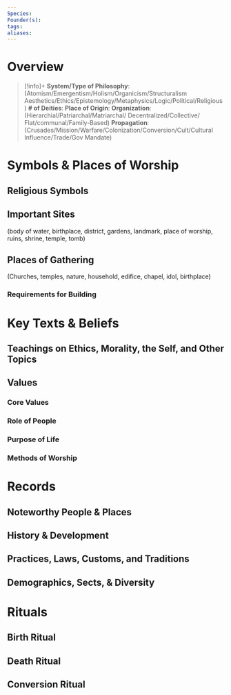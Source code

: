 ```yaml
---
Species: 
Founder(s): 
tags: 
aliases:
---
```

# Overview
>[!info]+
>**System/Type of Philosophy**: (Atomism/Emergentism/Holism/Organicism/Structuralism Aesthetics/Ethics/Epistemology/Metaphysics/Logic/Political/Religious)
>**# of Deities**: 
>**Place of Origin**: 
>**Organization**: (Hierarchial/Patriarchal/Matriarchal/ Decentralized/Collective/ Flat/communal/Family-Based)
>**Propagation**: (Crusades/Mission/Warfare/Colonization/Conversion/Cult/Cultural Influence/Trade/Gov Mandate)

# Symbols & Places of Worship
## Religious Symbols
## Important Sites
(body of water, birthplace, district, gardens, landmark, place of worship, ruins, shrine, temple, tomb)
## Places of Gathering
(Churches, temples, nature, household, edifice, chapel, idol, birthplace)
### Requirements for Building
# Key Texts & Beliefs
## Teachings on Ethics, Morality, the Self, and Other Topics
## Values
### Core Values
### Role of People
### Purpose of Life
### Methods of Worship

# Records
## Noteworthy People & Places
## History & Development
## Practices, Laws, Customs, and Traditions

## Demographics, Sects, & Diversity
# Rituals
## Birth Ritual
## Death Ritual
## Conversion Ritual
